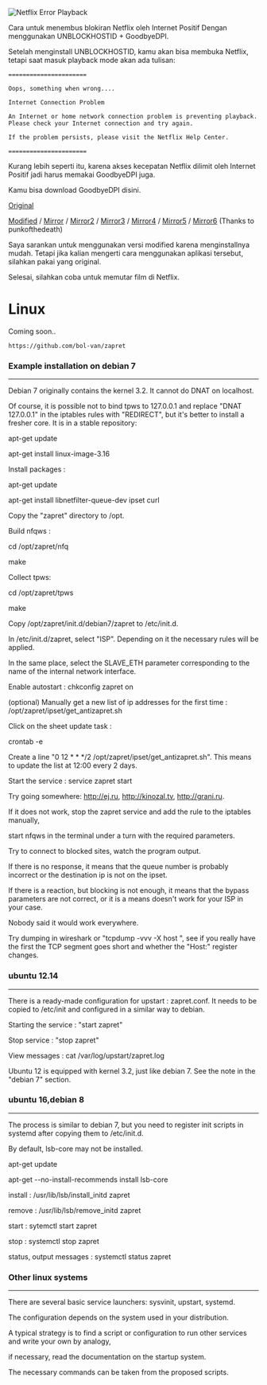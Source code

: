 ![Netflix Error Playback](https://www.ghacks.net/wp-content/uploads/2016/02/netflix-error-unblocker.jpg)

Cara untuk menembus blokiran Netflix oleh Internet Positif Dengan menggunakan UNBLOCKHOSTID + GoodbyeDPI.

Setelah menginstall UNBLOCKHOSTID, kamu akan bisa membuka Netflix, tetapi saat masuk playback mode akan ada tulisan:

    ======================

    Oops, something when wrong....

    Internet Connection Problem

    An Internet or home network connection problem is preventing playback. Please check your Internet connection and try again.

    If the problem persists, please visit the Netflix Help Center.

    ======================

Kurang lebih seperti itu, karena akses kecepatan Netflix dilimit oleh Internet Positif jadi harus memakai GoodbyeDPI juga.

Kamu bisa download GoodbyeDPI disini.

[Original](https://github.com/ValdikSS/GoodbyeDPI)

[Modified](https://files.catbox.moe/54sx6d.zip) / [Mirror](https://rspace.me/6860a6f61f) / [Mirror2](https://filebin.ca/4jivtUll4uI3/goodbyedpi-0.1.5rc1.zip) / [Mirror3](https://bin.jvnv.net/file/YuJJa/goodbyedpi-0.1.5rc1.zip) / [Mirror4](https://upload.vinahost.vn/YHIyh/goodbyedpi-0.1.5rc1.zip) / [Mirror5](https://transfer.sh/WVcuw/goodbyedpi-0.1.5rc1.zip) / [Mirror6](https://filebin.net/4nfk9he6qlhyads2) (Thanks to punkofthedeath)

Saya sarankan untuk menggunakan versi modified karena menginstallnya mudah. Tetapi jika kalian mengerti cara menggunakan aplikasi tersebut, silahkan pakai yang original.

Selesai, silahkan coba untuk memutar film di Netflix.


# Linux

Coming soon..

```https://github.com/bol-van/zapret```

### Example installation on debian 7
----------------------------
Debian 7 originally contains the kernel 3.2. It cannot do DNAT on localhost.

Of course, it is possible not to bind tpws to 127.0.0.1 and replace "DNAT 127.0.0.1" in the iptables rules with "REDIRECT", but it's better to install a fresher core. It is in a stable repository:

 apt-get update
 
 apt-get install linux-image-3.16
 
Install packages :

 apt-get update
 
 apt-get install libnetfilter-queue-dev ipset curl
 
Copy the "zapret" directory to /opt.

Build nfqws :

 cd /opt/zapret/nfq
 
 make
 
Collect tpws:

 cd /opt/zapret/tpws
 
 make
 
Copy /opt/zapret/init.d/debian7/zapret to /etc/init.d.

In /etc/init.d/zapret, select "ISP". Depending on it the necessary rules will be applied.

In the same place, select the SLAVE_ETH parameter corresponding to the name of the internal network interface.

Enable autostart : chkconfig zapret on

(optional) Manually get a new list of ip addresses for the first time : /opt/zapret/ipset/get_antizapret.sh

Click on the sheet update task :

 crontab -e
 
 Create a line "0 12 * * */2 /opt/zapret/ipset/get_antizapret.sh". This means to update the list at 12:00 every 2 days.
 
Start the service : service zapret start

Try going somewhere: http://ej.ru, http://kinozal.tv, http://grani.ru.

If it does not work, stop the zapret service and add the rule to the iptables manually,

start nfqws in the terminal under a turn with the required parameters.

Try to connect to blocked sites, watch the program output.

If there is no response, it means that the queue number is probably incorrect or the destination ip is not on the ipset.

If there is a reaction, but blocking is not enough, it means that the bypass parameters are not correct, or it is a means doesn't work for your ISP in your case.

Nobody said it would work everywhere.

Try dumping in wireshark or "tcpdump -vvv -X host <ip>", see if you really have the first the TCP segment goes short and whether the "Host:" register changes.

### ubuntu 12.14
------------

There is a ready-made configuration for upstart : zapret.conf. It needs to be copied to /etc/init and configured in a similar way to debian.

Starting the service : "start zapret"

Stop service : "stop zapret"

View messages : cat /var/log/upstart/zapret.log

Ubuntu 12 is equipped with kernel 3.2, just like debian 7. See the note in the "debian 7" section.

### ubuntu 16,debian 8
------------------

The process is similar to debian 7, but you need to register init scripts in systemd after copying them to /etc/init.d.

By default, lsb-core may not be installed.

apt-get update

apt-get --no-install-recommends install lsb-core

install : /usr/lib/lsb/install_initd zapret

remove : /usr/lib/lsb/remove_initd zapret

start : sytemctl start zapret

stop : systemctl stop zapret

status, output messages : systemctl status zapret

### Other linux systems
--------------------

There are several basic service launchers: sysvinit, upstart, systemd.

The configuration depends on the system used in your distribution.

A typical strategy is to find a script or configuration to run other services and write your own by analogy,

if necessary, read the documentation on the startup system.

The necessary commands can be taken from the proposed scripts.
